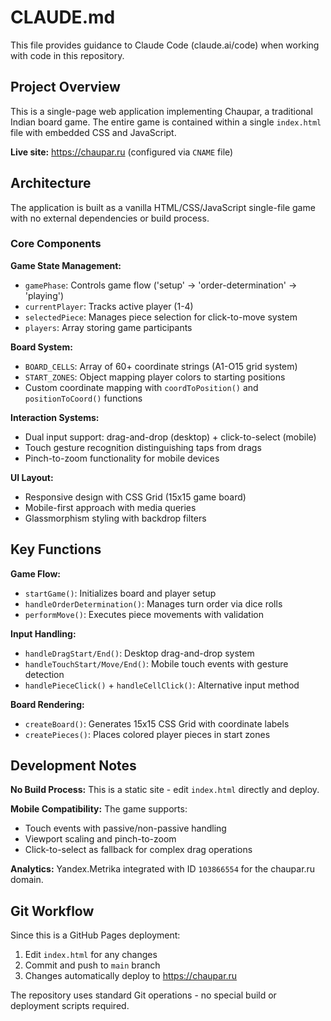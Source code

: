 # CLAUDE.md

This file provides guidance to Claude Code (claude.ai/code) when working with code in this repository.

## Project Overview

This is a single-page web application implementing Chaupar, a traditional Indian board game. The entire game is contained within a single `index.html` file with embedded CSS and JavaScript.

**Live site:** https://chaupar.ru (configured via `CNAME` file)

## Architecture

The application is built as a vanilla HTML/CSS/JavaScript single-file game with no external dependencies or build process.

### Core Components

**Game State Management:**
- `gamePhase`: Controls game flow ('setup' → 'order-determination' → 'playing')
- `currentPlayer`: Tracks active player (1-4)
- `selectedPiece`: Manages piece selection for click-to-move system
- `players`: Array storing game participants

**Board System:**
- `BOARD_CELLS`: Array of 60+ coordinate strings (A1-O15 grid system)
- `START_ZONES`: Object mapping player colors to starting positions
- Custom coordinate mapping with `coordToPosition()` and `positionToCoord()` functions

**Interaction Systems:**
- Dual input support: drag-and-drop (desktop) + click-to-select (mobile)
- Touch gesture recognition distinguishing taps from drags
- Pinch-to-zoom functionality for mobile devices

**UI Layout:**
- Responsive design with CSS Grid (15x15 game board)
- Mobile-first approach with media queries
- Glassmorphism styling with backdrop filters

## Key Functions

**Game Flow:**
- `startGame()`: Initializes board and player setup
- `handleOrderDetermination()`: Manages turn order via dice rolls
- `performMove()`: Executes piece movements with validation

**Input Handling:**
- `handleDragStart/End()`: Desktop drag-and-drop system
- `handleTouchStart/Move/End()`: Mobile touch events with gesture detection
- `handlePieceClick()` + `handleCellClick()`: Alternative input method

**Board Rendering:**
- `createBoard()`: Generates 15x15 CSS Grid with coordinate labels
- `createPieces()`: Places colored player pieces in start zones

## Development Notes

**No Build Process:** This is a static site - edit `index.html` directly and deploy.

**Mobile Compatibility:** The game supports:
- Touch events with passive/non-passive handling
- Viewport scaling and pinch-to-zoom
- Click-to-select as fallback for complex drag operations

**Analytics:** Yandex.Metrika integrated with ID `103866554` for the chaupar.ru domain.

## Git Workflow

Since this is a GitHub Pages deployment:
1. Edit `index.html` for any changes
2. Commit and push to `main` branch
3. Changes automatically deploy to https://chaupar.ru

The repository uses standard Git operations - no special build or deployment scripts required.